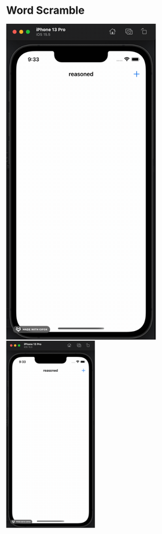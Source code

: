 # Word Scramble
<img src="https://github.com/macsonm/Project5/blob/master/createWord.gif" width="400">
<img src="https://github.com//macsonm/Project5/blob/master/createWord.gif" height="500">
